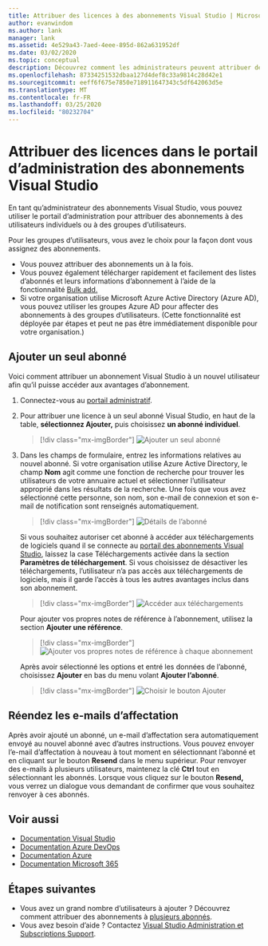 ```yaml
---
title: Attribuer des licences à des abonnements Visual Studio | Microsoft Docs
author: evanwindom
ms.author: lank
manager: lank
ms.assetid: 4e529a43-7aed-4eee-895d-862a631952df
ms.date: 03/02/2020
ms.topic: conceptual
description: Découvrez comment les administrateurs peuvent attribuer des licences aux abonnés
ms.openlocfilehash: 87334251532dbaa127d4def8c33a9814c28d42e1
ms.sourcegitcommit: eeff6f675e7850e718911647343c5df642063d5e
ms.translationtype: MT
ms.contentlocale: fr-FR
ms.lasthandoff: 03/25/2020
ms.locfileid: "80232704"
---
```

# <a name="assign-licenses-in-the-visual-studio-subscriptions-administration-portal"></a>Attribuer des licences dans le portail d’administration des abonnements Visual Studio
En tant qu’administrateur des abonnements Visual Studio, vous pouvez utiliser le portail d’administration pour attribuer des abonnements à des utilisateurs individuels ou à des groupes d’utilisateurs.

Pour les groupes d’utilisateurs, vous avez le choix pour la façon dont vous assignez des abonnements.  
- Vous pouvez attribuer des abonnements un à la fois.
- Vous pouvez également télécharger rapidement et facilement des listes d’abonnés et leurs informations d’abonnement à l’aide de la fonctionnalité [Bulk add.](assign-license-bulk.md)
- Si votre organisation utilise Microsoft Azure Active Directory (Azure AD), vous pouvez utiliser les groupes Azure AD pour affecter des abonnements à des groupes d’utilisateurs.  (Cette fonctionnalité est déployée par étapes et peut ne pas être immédiatement disponible pour votre organisation.)


## <a name="add-a-single-subscriber"></a>Ajouter un seul abonné
Voici comment attribuer un abonnement Visual Studio à un nouvel utilisateur afin qu’il puisse accéder aux avantages d’abonnement.

1. Connectez-vous au [portail administratif](https://manage.visualstudio.com).
2. Pour attribuer une licence à un seul abonné Visual Studio, en haut de la table, **sélectionnez Ajouter,** puis choisissez **un abonné individuel**.
   > [!div class="mx-imgBorder"]
   > ![Ajouter un seul abonné](_img/assign-license-add/add-subscriber-individual.png)
3. Dans les champs de formulaire, entrez les informations relatives au nouvel abonné. Si votre organisation utilise Azure Active Directory, le champ **Nom** agit comme une fonction de recherche pour trouver les utilisateurs de votre annuaire actuel et sélectionner l’utilisateur approprié dans les résultats de la recherche. Une fois que vous avez sélectionné cette personne, son nom, son e-mail de connexion et son e-mail de notification sont renseignés automatiquement.
   > [!div class="mx-imgBorder"]
   > ![Détails de l’abonné](_img/assign-license-add/subscriber-details.png)

    Si vous souhaitez autoriser cet abonné à accéder aux téléchargements de logiciels quand il se connecte au [portail des abonnements Visual Studio](https://my.visualstudio.com?wt.mc_id=o~msft~docs), laissez la case Téléchargements activée dans la section **Paramètres de téléchargement**. Si vous choisissez de désactiver les téléchargements, l’utilisateur n’a pas accès aux téléchargements de logiciels, mais il garde l’accès à tous les autres avantages inclus dans son abonnement.
   > [!div class="mx-imgBorder"]
   > ![Accéder aux téléchargements](media/access-to-downloads.png)

    Pour ajouter vos propres notes de référence à l’abonnement, utilisez la section **Ajouter une référence**.
   > [!div class="mx-imgBorder"]
   > ![Ajouter vos propres notes de référence à chaque abonnement](media/add-subscriber-reference-notes.png)

    Après avoir sélectionné les options et entré les données de l’abonné, choisissez **Ajouter** en bas du menu volant **Ajouter l’abonné**.
   > [!div class="mx-imgBorder"]
   > ![Choisir le bouton Ajouter](media/add-button.png)

## <a name="resend-assignment-emails"></a>Réendez les e-mails d’affectation
Après avoir ajouté un abonné, un e-mail d’affectation sera automatiquement envoyé au nouvel abonné avec d’autres instructions. Vous pouvez envoyer l’e-mail d’affectation à nouveau à tout moment en sélectionnant l’abonné et en cliquant sur le bouton **Resend** dans le menu supérieur.  Pour renvoyer des e-mails à plusieurs utilisateurs, maintenez la clé **Ctrl** tout en sélectionnant les abonnés.  Lorsque vous cliquez sur le bouton **Resend,** vous verrez un dialogue vous demandant de confirmer que vous souhaitez renvoyer à ces abonnés.  

## <a name="see-also"></a>Voir aussi
- [Documentation Visual Studio](https://docs.microsoft.com/visualstudio/)
- [Documentation Azure DevOps](https://docs.microsoft.com/azure/devops/)
- [Documentation Azure](https://docs.microsoft.com/azure/)
- [Documentation Microsoft 365](https://docs.microsoft.com/microsoft-365/)


## <a name="next-steps"></a>Étapes suivantes
- Vous avez un grand nombre d’utilisateurs à ajouter ?  Découvrez comment attribuer des abonnements à [plusieurs abonnés](assign-license-bulk.md).
- Vous avez besoin d’aide ?  Contactez [Visual Studio Administration et Subscriptions Support](https://visualstudio.microsoft.com/support/support-overview-vs).


